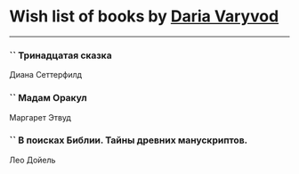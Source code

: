 # Wish list of books by [Daria Varyvod](https://www.facebook.com/profile.php?id=829893410524253)
---

### `` Тринадцатая сказка
Диана Сеттерфилд

### `` Мадам Оракул
Маргарет Этвуд

### `` В поисках Библии. Тайны древних манускриптов.
Лео Дойель

